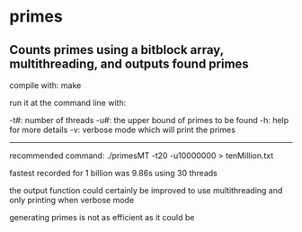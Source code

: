 # primes
Counts primes using a bitblock array, multithreading, and outputs found primes
-------------------------------------------------------------------------------------------------
compile with:
make

run it at the command line with:

-t#: number of threads
-u#: the upper bound of primes to be found
-h: help for more details
-v: verbose mode which will print the primes

-------------------------------------------------------------------------------------------------
recommended command:
./primesMT -t20 -u10000000 > tenMillion.txt

fastest recorded for 1 billion was 9.86s using 30 threads

the output function could certainly be improved to use multithreading and only printing when verbose mode

generating primes is not as efficient as it could be
